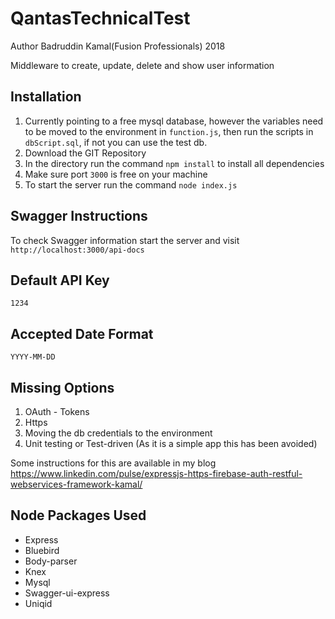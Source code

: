 # QantasTechnicalTest
Author Badruddin Kamal(Fusion Professionals) 2018

Middleware to create, update, delete and show user information


## Installation

1. Currently pointing to a free mysql database, however the variables need to be moved to the environment in `function.js`, then run the scripts in `dbScript.sql`, if not you can use the test db. 
2. Download the GIT Repository
3. In the directory run the command `npm install` to install all dependencies
4. Make sure port `3000` is free on your machine
5. To start the server run the command `node index.js`


## Swagger Instructions

To check Swagger information start the server and visit `http://localhost:3000/api-docs`


## Default API Key

`1234`


## Accepted Date Format

`YYYY-MM-DD`

## Missing Options

1. OAuth - Tokens
2. Https
3. Moving the db credentials to the environment
4. Unit testing or Test-driven (As it is a simple app this has been avoided)

Some instructions for this are available in my blog https://www.linkedin.com/pulse/expressjs-https-firebase-auth-restful-webservices-framework-kamal/


## Node Packages Used
- Express
- Bluebird
- Body-parser
- Knex
- Mysql
- Swagger-ui-express
- Uniqid
